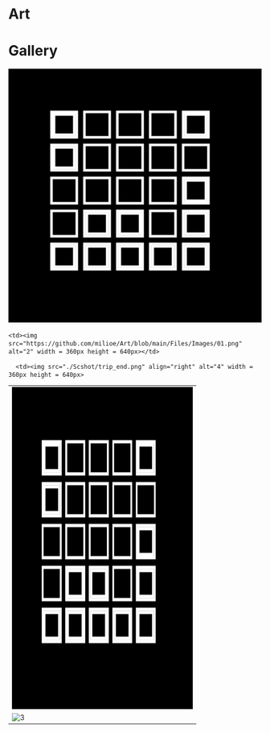 # Art



# Gallery
<img src="https://github.com/milioe/Art/blob/main/Files/Images/01.png" alt="foto">


<table>
  <tr>
    <td> <img src="https://github.com/milioe/Art/blob/main/Files/Images/01.png"  alt="1" width = 360px height = 640px ></td>

    <td><img src="https://github.com/milioe/Art/blob/main/Files/Images/01.png" alt="2" width = 360px height = 640px></td>
   </tr> 
   <tr>
      <td><img src="./Scshot/cab_arrived.png" alt="3" width = 360px height = 640px></td>

      <td><img src="./Scshot/trip_end.png" align="right" alt="4" width = 360px height = 640px>
  </td>
  </tr>
</table>
